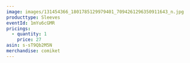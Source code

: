```yaml
---
image: images/131454366_1801785129979401_7094261296350911643_n.jpg
producttype: Sleeves
eventId: 1mYu6cGMR
pricings:
  - quantity: 1
    price: 27
asin: s-sT9Qb2M5N
merchandise: comiket
---
```

